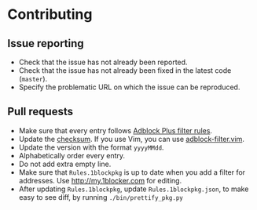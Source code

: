 # Contributing

## Issue reporting

- Check that the issue has not already been reported.
- Check that the issue has not already been fixed in the latest code (`master`).
- Specify the problematic URL on which the issue can be reproduced.

## Pull requests

- Make sure that every entry follows [Adblock Plus filter rules](https://adblockplus.org/en/filters).
- Update the [checksum](https://adblockplus.org/en/filters#special-comments). If you use Vim, you can use [adblock-filter.vim](https://github.com/mojako/adblock-filter.vim).
- Update the version with the format `yyyyMMdd`.
- Alphabetically order every entry.
- Do not add extra empty line.
- Make sure that `Rules.1blockpkg` is up to date when you add a filter for addresses. Use <http://my.1blocker.com> for editing.
- After updating `Rules.1blockpkg`, update `Rules.1blockpkg.json`, to make easy to see diff, by running `./bin/prettify_pkg.py`
